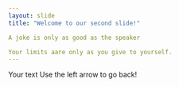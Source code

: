 ```yaml
---
layout: slide
title: "Welcome to our second slide!"

A joke is only as good as the speaker

Your limits aare only as you give to yourself.
---
```

Your text
Use the left arrow to go back!
